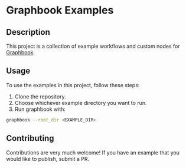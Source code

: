 # Graphbook Examples

## Description

This project is a collection of example workflows and custom nodes for [Graphbook](https://github.com/graphbookai/graphbook).


## Usage

To use the examples in this project, follow these steps:

1. Clone the repository.
1. Choose whichever example directory you want to run.
1. Run graphbook with:

```bash
graphbook --root_dir <EXAMPLE_DIR>
```

## Contributing

Contributions are very much welcome! If you have an example that you would like to publish, submit a PR.
